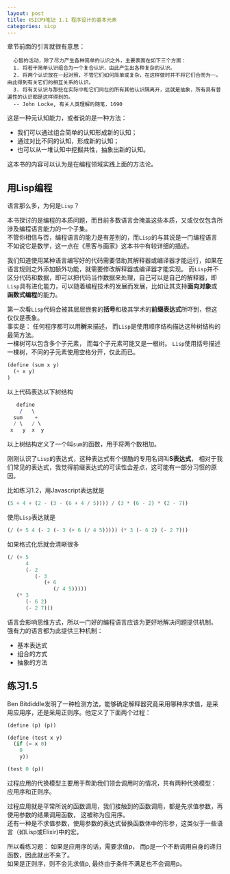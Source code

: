 ```yaml
---
layout: post
title: 《SICP》笔记 1.1 程序设计的基本元素
categories: sicp
---
```


章节前面的引言就很有意思：

```
  心智的活动，除了尽力产生各种简单的认识之外，主要表面在如下三个方面：
  1. 将若干简单认识组合为一个复合认识，由此产生出各种复杂的认识。
  2. 将两个认识放在一起对照，不管它们如何简单或复杂，在这样做时并不将它们合而为一。由此得到有关它们的相互关系的认识。
  3. 将有关认识与那些在实际中和它们同在的所有其他认识隔离开，这就是抽象，所有具有普遍性的认识都是这样得到的。
  -- John Locke, 有关人类理解的随笔，1690
```

这是一种元认知能力，或者说的是一种方法：

- 我们可以通过组合简单的认知形成新的认知；  
- 通过对比不同的认知，形成新的认知；  
- 也可以从一堆认知中挖掘共性，抽象出新的认知。  

这本书的内容可以认为是在编程领域实践上面的方法论。


## 用Lisp编程

语言那么多，为何是`Lisp`？

本书探讨的是编程的本质问题，而目前多数语言会掩盖这些本质，又或仅仅包含所涉及编程语言能力的一个子集。   
不管你相信与否，编程语言的能力是有差别的，而`Lisp`的与其说是一门编程语言不如说它是数学，这一点在《黑客与画家》这本书中有较详细的描述。   

我们知道使用某种语言编写好的代码需要借助其解释器或编译器才能运行，如果在语言规则之外添加额外功能，就需要修改解释器或编译器才能实现。 而`Lisp`并不区分代码和数据，即可以把代码当作数据来处理，自己可以是自己的解释器，即`Lisp`具有进化能力，可以随着编程技术的发展而发展，比如让其支持**面向对象**或**函数式编程**的能力。

第一次看`Lisp`代码会被其层层嵌套的**括号**和极其学术的**前缀表达式**所吓到，但这仅仅是表象。  
事实是： 任何程序都可以用**树**来描述， 而`Lisp`是使用顺序结构描达这种树结构的最简方法。    
一棵树可以包含多个子元素， 而每个子元素可能又是一根树。 `Lisp`使用括号描述一棵树，不同的子元素使用空格分开，仅此而已。

```ss
(define (sum x y)
  (+ x y)
)
```

以上代码表达以下树结构

```ss
   define
    /   \
  sum    +
  / \   / \
 x   y  x  y
```

以上树结构定义了一个叫`sum`的函数，用于将两个数相加。

刚刚认识了`Lisp`的表达式，这种表达式有个很酷的专用名词叫**S表达式**， 相对于我们常见的表达式，我觉得前缀表达式的可读性会差点，这可能有一部分习惯的原因。  

比如练习1.2，用Javascript表达就是

```js
(5 + 4 + (2 - (3 - (6 + 4 / 5)))) / (3 * (6 - 2) * (2 - 7))
```

使用`Lisp`表达就是

```ss
(/ (+ 5 4 (- 2 (- 3 (+ 6 (/ 4 5))))) (* 3 (- 6 2) (- 2 7)))
```

如果格式化后就会清晰很多

```ss
(/ (+ 5
      4
      (- 2
         (- 3
            (+ 6
               (/ 4 5)))))
   (* 3
      (- 6 2)
      (- 2 7)))
```

语言会影响思维方式，所以一门好的编程语言应该为更好地解决问题提供机制。 强有力的语言都为此提供三种机制：

- 基本表达式
- 组合的方式
- 抽象的方法


## 练习1.5

Ben Bitdiddle发明了一种检测方法，能够确定解释器究竟采用哪种序求值，是采用应用序，还是采用正则序。他定义了下面两个过程：

```ss
(define (p) (p))

(define (test x y)
  (if (= x 0)
    0
    y))

(test 0 (p))
```

过程应用的代换模型主要用于帮助我们领会调用时的情况，共有两种代换模型： 应用序和正则序。  

过程应用就是平常所说的函数调用，我们接触到的函数调用，都是先求值参数，再使用参数的结果调用函数， 这被称为应用序。  
还有一种是不求值参数，使用参数的表达式替换函数体中的形参，这类似于一些语言（如Lisp或Elixir)中的宏。

所以看练习题：
如果是应用序的话，需要求值p， 而p是一个不断调用自身的递归函数，因此就出不来了。  
如果是正则序，则不会先求值p, 最终由于条件不满足也不会调用p。  



